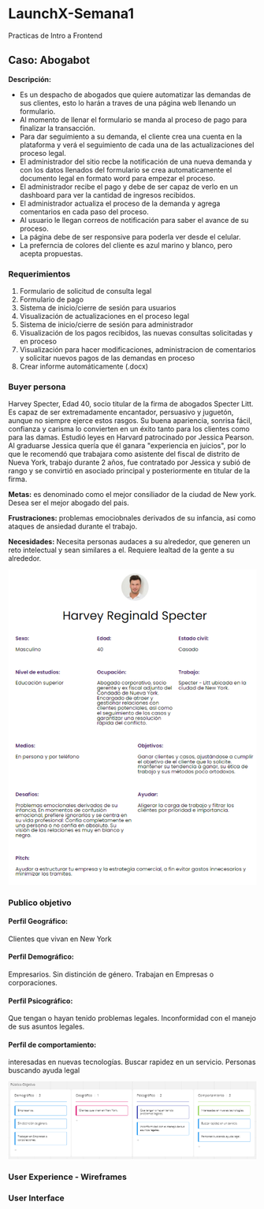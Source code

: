 # LaunchX-Semana1
Practicas de Intro a Frontend

## Caso: Abogabot 
**Descripción:**

- Es un despacho de abogados que quiere automatizar las demandas de sus clientes, esto lo harán a traves de una página web llenando un formulario.
- Al momento de llenar el formulario se manda al proceso de pago para finalizar la transacción.
- Para dar seguimiento a su demanda, el cliente crea una cuenta en la plataforma y verá el seguimiento de cada una de las actualizaciones del proceso legal.
- El administrador del sitio recbe la notificación de una nueva demanda y con los datos llenados del formulario se crea automaticamente el documento legal en formato word para empezar el proceso.
- El administrador recibe el pago y debe de ser capaz de verlo en un dashboard para ver la cantidad de ingresos recibidos.
- El administrador actualiza el proceso de la demanda y agrega comentarios en cada paso del proceso.
- Al usuario le llegan correos de notificación para saber el avance de su proceso.
- La página debe de ser responsive para poderla ver desde el celular.
- La preferncia de colores del cliente es azul marino y blanco, pero acepta propuestas.

### Requerimientos
1. Formulario de solicitud de consulta legal
2. Formulario de pago
3. Sistema de inicio/cierre de sesión para usuarios
4. Visualización de actualizaciones en el proceso legal
5. Sistema de inicio/cierre de sesión para administrador
6. Visualización de los pagos recibidos, las nuevas consultas solicitadas y en proceso
7. Visualización para hacer modificaciones, administracion de comentarios y solicitar nuevos pagos de las demandas en proceso
8. Crear informe automáticamente (.docx)

### Buyer persona
Harvey Specter, Edad 40, socio titular de la firma de abogados Specter Litt. Es capaz de ser extremadamente encantador, persuasivo y juguetón, aunque no siempre ejerce estos rasgos. Su buena apariencia, sonrisa fácil, confianza y carisma lo convierten en un éxito tanto para los clientes como para las damas. Estudió leyes en Harvard patrocinado por Jessica Pearson. Al graduarse Jessica quería que él ganara "experiencia en juicios", por lo que le recomendó que trabajara como asistente del fiscal de distrito de Nueva York, trabajo durante 2 años, fue contratado por Jessica y subió de rango y se convirtió en asociado principal y posteriormente en titular de la firma.

**Metas:** es denominado como el mejor consiliador de la ciudad de New york. Desea ser el mejor abogado del pais.

**Frustraciones:** problemas emociobnales derivados de su infancia, asi como ataques de ansiedad durante el trabajo.

**Necesidades:**  Necesita personas audaces a su alrededor, que generen un reto intelectual y sean similares a el. Requiere lealtad de la gente a su alrededor.

![Buyer Persona](https://github.com/JesusHerreraB/LaunchX-Semana1/blob/main/Buyer%20persona.PNG)

### Publico objetivo
#### Perfil Geográfico:
Clientes que vivan en New York
#### Perfil Demográfico:
Empresarios.
Sin distinción de género.
Trabajan en Empresas o corporaciones.
#### Perfil Psicográfico:
Que tengan o hayan tenido problemas legales.
Inconformidad con el manejo de sus asuntos legales.
#### Perfil de comportamiento:
interesadas en nuevas tecnologías.
Buscar rapidez en un servicio.
Personas buscando ayuda legal

![Publico objetivo](https://github.com/JesusHerreraB/LaunchX-Semana1/blob/main/Publico%20objetivo.PNG)
### User Experience - Wireframes

### User Interface

